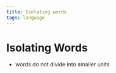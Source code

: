 ```yaml
---
title: Isolating words
tags: language
---
```


# Isolating Words
- words do not divide into smaller units




















